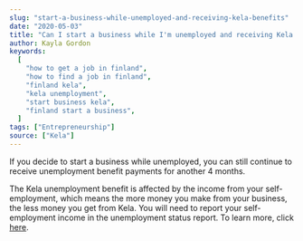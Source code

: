 ```yaml
---
slug: "start-a-business-while-unemployed-and-receiving-kela-benefits"
date: "2020-05-03"
title: "Can I start a business while I'm unemployed and receiving Kela benefits?"
author: Kayla Gordon
keywords:
  [
    "how to get a job in finland",
    "how to find a job in finland",
    "finland kela",
    "kela unemployment",
    "start business kela",
    "finland start a business",
  ]
tags: ["Entrepreneurship"]
source: ["Kela"]
---
```


If you decide to start a business while unemployed, you can still continue to receive unemployment benefit payments for another 4 months.

The Kela unemployment benefit is affected by the income from your self-employment, which means the more money you make from your business, the less money you get from Kela. You will need to report your self-employment income in the unemployment status report. To learn more, click [here](https://www.kela.fi/web/en/adjusted-unemployment-benefit).

